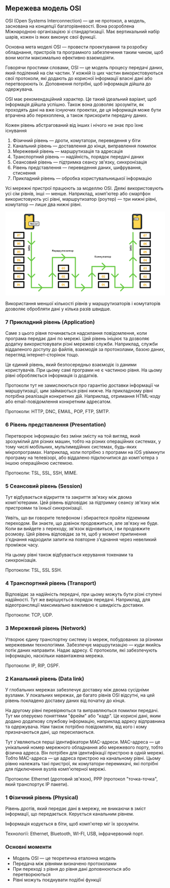 ## Мережева модель OSI

OSI (Open Systems Interconnection) — це не протокол, а модель, заснована на концепції багаторівневості. Вона розроблена Міжнародною організацією зі стандартизації. Має вертикальний набір шарів, кожен із яких виконує свої функції.

Основна мета моделі OSI — провести проектування та розробку обладнання, пристроїв та програмного забезпечення таким чином, щоб вони могли максимально ефективно взаємодіяти.

Говорячи простими словами, OSI — це модель процесу передачі даних, який поділений на сім частин. У кожній із цих частин використовуються свої протоколи, які додають до корисної інформації власні дані або перетворюють їх. Доповнення потрібні, щоб інформація дійшла до одержувача.

OSI має рекомендаційний характер. Це такий ідеальний варіант, щоб інформація дійшла успішно. Також вона дозволяє зрозуміти, як проходять дані на вже існуючих проектах, де ця інформація може бути втрачена або перехоплена, а також прискорити передачу даних.

Кожен рівень абстрагований від інших і нічого не знає про їхнє існування

1. Фізичний рівень — дроти, комутатори, переведення у біти
2. Канальний рівень — доставлення до кінця, виправлення помилок
3. Мережевий рівень — маршрутизація та адресація
4. Транспортний рівень — надійність, порядок передачі даних
5. Сеансовий рівень — підтримка сеансу зв'язку, синхронізація
6. Рівень представлення — переведення даних, шифрування, стиснення
7. Прикладний рівень — обробка користувальницької інформацію

Усі мережні пристрої працюють за моделлю OSI. Деякі використовують усі сім рівнів, інші — менше. Наприклад, комп'ютер або смартфон використовують усі рівні, маршрутизатор (роутер) — три нижні рівні, комутатор — лише два нижні рівні.

<img src="./_images/osi-route.jpg" style="width: 700px" />

Використання меншої кількості рівнів у маршрутизаторів і комутаторів дозволяє обробляти дані у кілька разів швидше.

### 7 Прикладний рівень (Application)

Саме з цього рівня починається надсилання повідомлення, коли програма передає дані по мережі. Цей рівень ініціює та дозволяє додатку використовувати різні мережеві служби. Наприклад, служби віддаленого доступу до файлів, взаємодія за протоколами, базою даних, перегляд інтернет-сторінок тощо.

Це єдиний рівень, який безпосередньо взаємодіє із даними користувачів. При цьому самі програми не є частиною рівня. На цьому рівні обробляється інформація із додатків.

Протоколи тут не замислюються про гарантію доставки інформації чи маршрутизації, цим займаються рівні нижче. На прикладному рівні потрібна реалізація конкретних дій. Наприклад, отримання HTML-коду або email-повідомлення конкретним адресатом.

Протоколи: HTTP, DNC, EMAIL, POP, FTP, SMTP.

### 6 Рівень представлення (Presentation)

Перетворює інформацію без зміни змісту на той вигляд, який зрозумілий для різних машин, тобто на різних операційних системах, у тому числі мобільних, мультимедійних системах, будь-яких мікропрограмах. Наприклад, коли потрібно з програми на iOS увімкнути програму на телевізорі, або віддалено підключитися до комп'ютера з іншою операційною системою.

Протоколи: TSL, SSL, SSH, MIME.

### 5 Сеансовий рівень (Session)

Тут відбувається відкриття та закриття зв'язку між двома комп'ютерами. Цей рівень відповідає за підтримку сеансу зв'язку між пристроями та їхньої синхронізації.

Уявіть, що ви говорите телефоном і збираєтеся пройти підземним переходом. Ви знаєте, що дзвінок продовжиться, але зв'язку не буде. Коли ви вийдете з переходу, зв'язок відновиться, і ви продовжите розмову. Цей рівень відповідає за те, щоб у момент припинення з'єднання надходили запити на повторне з'єднання через невеликий проміжок часу.

На цьому рівні також відбувається керування токенами та синхронізація.

Протоколи: TSL, SSL SSH.

### 4 Транспортний рівень (Transport)

Відповідає за надійність передачі, при цьому можуть бути різні ступені надійності. Тут же вирішується порядок передачі. Наприклад, для відеотрансляції максимально важливою є швидкість доставки.

Протоколи: TCP, UDP.

### 3 Мережевий рівень (Network)

Утворює єдину транспортну систему із мереж, побудованих за різними мережевими технологіями. Забезпечує маршрутизацію — куди якийсь потік даних направити. Надає адресу. Є протоколи, які забезпечують інформацію, наскільки навантажена мережа.

Протоколи: IP, RIP, OSPF.

### 2 Канальний рівень (Data link)

У глобальних мережах забезпечує доставку між двома сусідніми вузлами. У локальних мережах, де багато рівнів OSI відсутні, на цей рівень покладено доставку даних від початку до кінця.

На другому рівні перевіряються та виправляються помилки передачі. Тут ми оперуємо поняттями "фрейм" або "кадр". Це корисні дані, яким додано додаткову службову інформацію, наприклад адресу відправника та одержувача. Нам також потрібно повідомляти, від кого і кому призначаються дані, що пересилаються.

Тут з'являються перші ідентифікатори MAC-адреси. MAC-адреса — це унікальний номер мережного обладнання або мережевого порту, тобто фізична адреса. Він потрібен для ідентифікації пристрою в одній мережі. Тобто MAC-адреса — це адреса пристрою на канальному рівні. Цьому рівню належать такі пристрої, як комутатори-перемикачі, які потрібні для підключення вузлів комп'ютерної мережі.

Протоколи: Ethernet (дротовий зв'язок), PPP (протокол "точка-точка", який транспортує IP пакети).

### 1 Фізичний рівень (Physical)

Рівень дротів, який передає дані в мережу, не вникаючи в зміст інформації, що передається. Керується канальним рівнем.

Інформація кодується в біти, щоб комп'ютер міг їх зрозуміти.

Технології: Ethernet, Bluetooth, WI-FI, USB, інфрачервоний порт.

### Основні моменти

-   Модель OSI — це теоретична еталонна модель
-   Передача між рівнями визначено протоколами
-   При переході з рівня до рівня дані доповнюються або перетворюються
-   Рівні можуть поєднувати подібні функції
